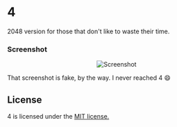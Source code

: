 # 4

2048 version for those that don't like to waste their time.

### Screenshot

<p align="center">
  <img src="http://pictures.gabrielecirulli.com/2048-20140309-234100.png" alt="Screenshot"/>
</p>

That screenshot is fake, by the way. I never reached 4 :smile:

## License
4 is licensed under the [MIT license.](https://github.com/gabrielecirulli/2048/blob/master/LICENSE.txt)
